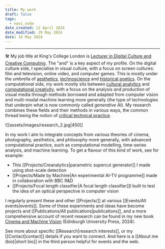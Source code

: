```yaml
---
title: My work
draft: false
tags:
  - navi_node
date_created: 12 April 2024
date_modified: 29 May 2024
date: 16 May 2024
---
```

---

🛠️ My job title at King's College London is [Lecturer in Digital Culture and Creative Computing](https://www.kcl.ac.uk/people/daniel-chavez-heras). The "and" is a key aspect of my profile. On the digital culture side, I specialise in visual culture, with a focus on screen cultures: film and television, online video, and computer games. This is mostly under the umbrella of [aesthetics](https://plato.stanford.edu/entries/aesthetic-concept/), [technoscience](https://en.wikipedia.org/wiki/Technoscience) and [historical poetics](https://en.wikipedia.org/wiki/Historical_poetics). On the computational side, my work mostly sits between [cultural analytics](https://en.wikipedia.org/wiki/Cultural_analytics) and [computational creativity](https://en.wikipedia.org/wiki/Computational_creativity), with a focus on the analysis and production of visual media through methods borrowed and adapted from computer vision and multi-modal machine learning more generally (the type of technologies that underpin what is now commonly called _generative AI_). My research combines these fields and their methods in various ways, the common thread being the notion of [critical technical practice](https://pages.gseis.ucla.edu/faculty/agre/critical.html).

![[assets/images/research_2.jpg|450]]

In my work I aim to integrate concepts from various theories of cinema, photography, aesthetics, and philosophy more generally, with advanced computational practice, such as computational modelling, time-series analysis, and machine learning. To get a flavour of this kind of work, see for example:

- This [[Projects/Creanalytics|parametric supercut generator]] I made using shot-scale detection
- [[Projects/Made by Machine|An experimental AI-TV programme]] made in collaboration with BBC R&D
- [[Projects/Focal length classifier|A focal length classifier]]I built to test the idea of an optical perspective in computer vision

I regularly present these and other [[Projects/]] at various [[Events/All events|events]]. Some of these experiments and ideas have become projects and [[Publications/All publications|publications]], and a more comprehensive account of recent research can be found in my new book [Cinema and Machine Vision](https://edinburghuniversitypress.com/book-cinema-and-machine-vision.html) (Edinburgh University Press, 2024). 

See more about specific [[Research|research interests]], or my [[Contact|contact]] details if you want to connect. And here is a [[About me (bio)|short bio]] in the third person helpful for events and the web.
